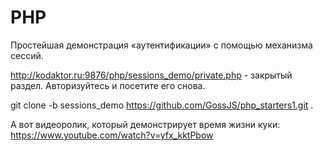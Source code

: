 # PHP

Простейшая демонстрация «аутентификации» с помощью механизма сессий.

http://kodaktor.ru:9876/php/sessions_demo/private.php - закрытый раздел. Авторизуйтесь и посетите его снова.


git clone -b sessions_demo https://github.com/GossJS/php_starters1.git .

А вот видеоролик, который демонстрирует время жизни куки: https://www.youtube.com/watch?v=yfx_kktPbow
